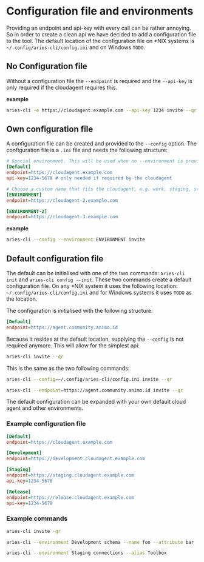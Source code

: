 # Configuration file and environments

Providing an endpoint and api-key with every call can be rather annoying. So in order to create a clean api we have decided to add a configuration file to the tool. The default location of the configuration file on \*NIX systems is `~/.config/aries-cli/config.ini` and on Windows `TODO`.

## No Configuration file

Without a configuration file the `--endpoint` is required and the `--api-key` is only required if the cloudagent requires this.

**example**

```sh
aries-cli -e https://cloudagent.example.com --api-key 1234 invite --qr
```

## Own configuration file

A configuration file can be created and provided to the `--config` option. The configuration file is a `.ini` file and needs the following structure:

```ini
# Special environment. This will be used when no --environment is provided
[Default]
endpoint=https://cloudagent.example.com
api-key=1234-5678 # only needed if required by the cloudagent

# Choose a custom name that fits the cloudagent, e.g. work, staging, stable, etc.
[ENVIRONMENT]
endpoint=https://cloudagent-2.example.com

[ENVIRONMENT-2]
endpoint=https://cloudagent-3.example.com
```

**example**

```sh
aries-cli --config --environment ENVIRONMENT invite
```

## Default configuration file

<!-- TODO: NOT YET IMPLEMENTED -->

The default can be initialised with one of the two commands: `aries-cli init` and `aries-cli config --init`. These two commands create a default configuration file. On any \*NIX system it uses the following location: `~/.config/aries-cli/config.ini` and for Windows systems it uses `TODO` as the location.

The configuration is initialised with the following structure:

```ini
[Default]
endpoint=https://agent.community.animo.id
```

Because it resides at the default location, supplying the `--config` is not required anymore. This will allow for the simplest api:

```sh
aries-cli invite --qr
```

This is the same as the two following commands:

```sh
aries-cli --config=~/.config/aries-cli/config.ini invite --qr

aries-cli --endpoint=https://agent.community.animo.id invite --qr
```

The default configuration can be expanded with your own default cloud agent and other environments.

### Example configuration file

```ini
[Default]
endpoint=https://cloudagent.example.com

[Development]
endpoint=https://development.cloudagent.example.com

[Staging]
endpoint=https://staging.cloudagent.example.com
api-key=1234-5678

[Release]
endpoint=https://release.cloudagent.example.com
api-key=1234-5678
```

### Example commands

```sh
aries-cli invite -qr

aries-cli --environment Development schema --name foo --attribute bar

aries-cli --environment Staging connections --alias Toolbox
```
